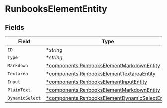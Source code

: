 # RunbooksElementEntity


## Fields

| Field                                                                                                           | Type                                                                                                            | Required                                                                                                        | Description                                                                                                     |
| --------------------------------------------------------------------------------------------------------------- | --------------------------------------------------------------------------------------------------------------- | --------------------------------------------------------------------------------------------------------------- | --------------------------------------------------------------------------------------------------------------- |
| `ID`                                                                                                            | **string*                                                                                                       | :heavy_minus_sign:                                                                                              | N/A                                                                                                             |
| `Type`                                                                                                          | **string*                                                                                                       | :heavy_minus_sign:                                                                                              | N/A                                                                                                             |
| `Markdown`                                                                                                      | [*components.RunbooksElementMarkdownEntity](../../models/components/runbookselementmarkdownentity.md)           | :heavy_minus_sign:                                                                                              | N/A                                                                                                             |
| `Textarea`                                                                                                      | [*components.RunbooksElementTextareaEntity](../../models/components/runbookselementtextareaentity.md)           | :heavy_minus_sign:                                                                                              | N/A                                                                                                             |
| `Input`                                                                                                         | [*components.RunbooksElementInputEntity](../../models/components/runbookselementinputentity.md)                 | :heavy_minus_sign:                                                                                              | N/A                                                                                                             |
| `PlainText`                                                                                                     | [*components.RunbooksElementMarkdownEntity](../../models/components/runbookselementmarkdownentity.md)           | :heavy_minus_sign:                                                                                              | N/A                                                                                                             |
| `DynamicSelect`                                                                                                 | [*components.RunbooksElementDynamicSelectEntity](../../models/components/runbookselementdynamicselectentity.md) | :heavy_minus_sign:                                                                                              | N/A                                                                                                             |